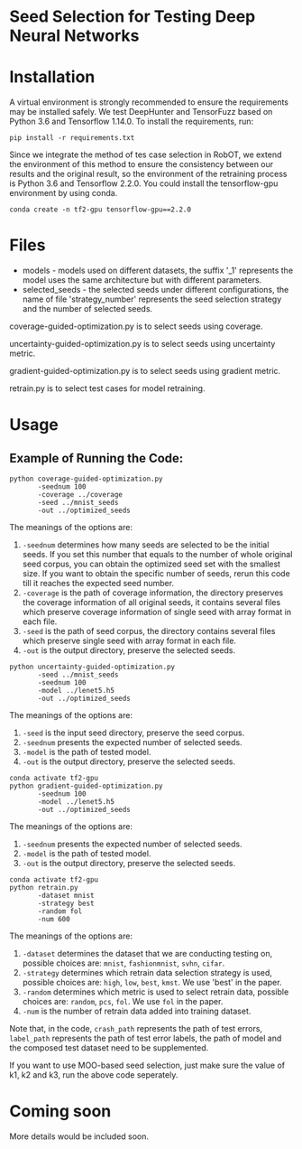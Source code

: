 # Seed Selection for Testing Deep Neural Networks

# Installation
A virtual environment is strongly recommended to ensure the requirements may be installed safely.
We test DeepHunter and TensorFuzz based on Python 3.6 and Tensorflow 1.14.0. 
To install the requirements, run:
```
pip install -r requirements.txt
```
Since we integrate the method of tes case selection in RobOT, we extend the environment of this method to ensure the consistency between our results and the original result, so the environment of the retraining process is Python 3.6 and Tensorflow 2.2.0.
You could install the tensorflow-gpu environment by using conda.
```
conda create -n tf2-gpu tensorflow-gpu==2.2.0
```

# Files
- models - models used on different datasets, the suffix '_1' represents the model uses the same architecture but with different parameters.
- selected_seeds - the selected seeds under different configurations, the name of file 'strategy_number' represents the seed selection strategy and the number of selected seeds.

coverage-guided-optimization.py is to select seeds using coverage. 

uncertainty-guided-optimization.py is to select seeds using uncertainty metric.

gradient-guided-optimization.py is to select seeds using gradient metric.

retrain.py is to select test cases for model retraining. 

# Usage
## Example of Running the Code:

```
python coverage-guided-optimization.py
       -seednum 100
       -coverage ../coverage
       -seed ../mnist_seeds
       -out ../optimized_seeds
```

The meanings of the options are:

1. `-seednum` determines how many seeds are selected to be the initial seeds. If you set this number that equals to the number of whole original seed corpus, you can obtain the optimized seed set with the smallest size. If you want to obtain the specific number of seeds, rerun this code till it reaches the expected seed number.
2. `-coverage` is the path of coverage information, the directory preserves the coverage information of all original seeds, it contains several files which preserve coverage information of single seed with array format in each file.
3. `-seed` is the path of seed corpus, the directory contains several files which preserve single seed with array format in each file.
4. `-out` is the output directory, preserve the selected seeds.

```
python uncertainty-guided-optimization.py
       -seed ../mnist_seeds
       -seednum 100
       -model ../lenet5.h5
       -out ../optimized_seeds
```

The meanings of the options are:

1. `-seed` is the input seed directory, preserve the seed corpus.
2. `-seednum` presents the expected number of selected seeds.  
3. `-model` is the path of tested model.
4. `-out` is the output directory, preserve the selected seeds.

```
conda activate tf2-gpu
python gradient-guided-optimization.py
       -seednum 100
       -model ../lenet5.h5
       -out ../optimized_seeds
```

The meanings of the options are:

1. `-seednum` presents the expected number of selected seeds.  
2. `-model` is the path of tested model.
3. `-out` is the output directory, preserve the selected seeds.

```
conda activate tf2-gpu
python retrain.py
       -dataset mnist
       -strategy best
       -random fol
       -num 600
```

The meanings of the options are:

1. `-dataset` determines the dataset that we are conducting testing on, possible choices are: `mnist`, `fashionmnist`, `svhn`, `cifar`.
2. `-strategy` determines which retrain data selection strategy is used, possible choices are: `high`, `low`, `best`, `kmst`. We use 'best' in the paper.
3. `-random` determines which metric is used to select retrain data, possible choices are: `random`, `pcs`, `fol`. We use `fol` in the paper.
4. `-num` is the number of retrain data added into training dataset.

Note that, in the code, `crash_path` represents the path of test errors, `label_path` represents the path of test error labels, the path of model and the composed test dataset need to be supplemented.

If you want to use MOO-based seed selection, just make sure the value of k1, k2 and k3, run the above code seperately.

# Coming soon
More details would be included soon. 
